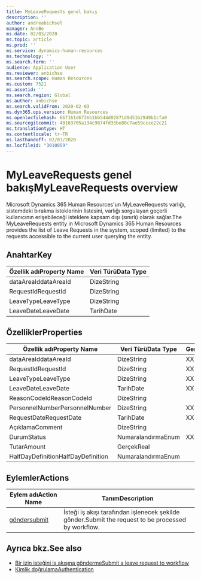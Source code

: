 ```yaml
---
title: MyLeaveRequests genel bakış
description: ''
author: andreabichsel
manager: AnnBe
ms.date: 02/03/2020
ms.topic: article
ms.prod: ''
ms.service: dynamics-human-resources
ms.technology: ''
ms.search.form: ''
audience: Application User
ms.reviewer: anbichse
ms.search.scope: Human Resources
ms.custom: 7521
ms.assetid: ''
ms.search.region: Global
ms.author: anbichse
ms.search.validFrom: 2020-02-03
ms.dyn365.ops.version: Human Resources
ms.openlocfilehash: 66f161d6736b1bb544d02871d9d51b2949b1cfa0
ms.sourcegitcommit: 40163705a134c9874fd33be80c7ae59ccce22c21
ms.translationtype: HT
ms.contentlocale: tr-TR
ms.lasthandoff: 02/03/2020
ms.locfileid: "3010859"
---
```

# <a name="myleaverequests-overview"></a><span data-ttu-id="f85fd-102">MyLeaveRequests genel bakış</span><span class="sxs-lookup"><span data-stu-id="f85fd-102">MyLeaveRequests overview</span></span>

<span data-ttu-id="f85fd-103">Microsoft Dynamics 365 Human Resources'un MyLeaveRequests varlığı, sistemdeki bırakma isteklerinin listesini, varlığı sorgulayan geçerli kullanıcının erişebileceği isteklere kapsam dışı (sınırlı) olarak sağlar.</span><span class="sxs-lookup"><span data-stu-id="f85fd-103">The MyLeaveRequests entity in Microsoft Dynamics 365 Human Resources provides the list of Leave Requests in the system, scoped (limited) to the requests accessible to the current user querying the entity.</span></span>

## <a name="key"></a><span data-ttu-id="f85fd-104">Anahtar</span><span class="sxs-lookup"><span data-stu-id="f85fd-104">Key</span></span>

  | <span data-ttu-id="f85fd-105">Özellik adı</span><span class="sxs-lookup"><span data-stu-id="f85fd-105">Property Name</span></span> | <span data-ttu-id="f85fd-106">Veri Türü</span><span class="sxs-lookup"><span data-stu-id="f85fd-106">Data Type</span></span> |
  |---------------|-----------|
  | <span data-ttu-id="f85fd-107">dataAreaId</span><span class="sxs-lookup"><span data-stu-id="f85fd-107">dataAreaId</span></span>    | <span data-ttu-id="f85fd-108">Dize</span><span class="sxs-lookup"><span data-stu-id="f85fd-108">String</span></span>    |
  | <span data-ttu-id="f85fd-109">RequestId</span><span class="sxs-lookup"><span data-stu-id="f85fd-109">RequestId</span></span>     | <span data-ttu-id="f85fd-110">Dize</span><span class="sxs-lookup"><span data-stu-id="f85fd-110">String</span></span>    |
  | <span data-ttu-id="f85fd-111">LeaveType</span><span class="sxs-lookup"><span data-stu-id="f85fd-111">LeaveType</span></span>     | <span data-ttu-id="f85fd-112">Dize</span><span class="sxs-lookup"><span data-stu-id="f85fd-112">String</span></span>    |
  | <span data-ttu-id="f85fd-113">LeaveDate</span><span class="sxs-lookup"><span data-stu-id="f85fd-113">LeaveDate</span></span>     | <span data-ttu-id="f85fd-114">Tarih</span><span class="sxs-lookup"><span data-stu-id="f85fd-114">Date</span></span>      |
  
## <a name="properties"></a><span data-ttu-id="f85fd-115">Özellikler</span><span class="sxs-lookup"><span data-stu-id="f85fd-115">Properties</span></span>

  | <span data-ttu-id="f85fd-116">Özellik adı</span><span class="sxs-lookup"><span data-stu-id="f85fd-116">Property Name</span></span>     | <span data-ttu-id="f85fd-117">Veri Türü</span><span class="sxs-lookup"><span data-stu-id="f85fd-117">Data Type</span></span> | <span data-ttu-id="f85fd-118">Gerekli</span><span class="sxs-lookup"><span data-stu-id="f85fd-118">Required</span></span> |
  |-------------------|-----------|----------|
  | <span data-ttu-id="f85fd-119">dataAreaId</span><span class="sxs-lookup"><span data-stu-id="f85fd-119">dataAreaId</span></span>        | <span data-ttu-id="f85fd-120">Dize</span><span class="sxs-lookup"><span data-stu-id="f85fd-120">String</span></span>    | <span data-ttu-id="f85fd-121">X</span><span class="sxs-lookup"><span data-stu-id="f85fd-121">X</span></span>        |
  | <span data-ttu-id="f85fd-122">RequestId</span><span class="sxs-lookup"><span data-stu-id="f85fd-122">RequestId</span></span>         | <span data-ttu-id="f85fd-123">Dize</span><span class="sxs-lookup"><span data-stu-id="f85fd-123">String</span></span>    | <span data-ttu-id="f85fd-124">X</span><span class="sxs-lookup"><span data-stu-id="f85fd-124">X</span></span>        |
  | <span data-ttu-id="f85fd-125">LeaveType</span><span class="sxs-lookup"><span data-stu-id="f85fd-125">LeaveType</span></span>         | <span data-ttu-id="f85fd-126">Dize</span><span class="sxs-lookup"><span data-stu-id="f85fd-126">String</span></span>    | <span data-ttu-id="f85fd-127">X</span><span class="sxs-lookup"><span data-stu-id="f85fd-127">X</span></span>        |
  | <span data-ttu-id="f85fd-128">LeaveDate</span><span class="sxs-lookup"><span data-stu-id="f85fd-128">LeaveDate</span></span>         | <span data-ttu-id="f85fd-129">Tarih</span><span class="sxs-lookup"><span data-stu-id="f85fd-129">Date</span></span>      | <span data-ttu-id="f85fd-130">X</span><span class="sxs-lookup"><span data-stu-id="f85fd-130">X</span></span>        |
  | <span data-ttu-id="f85fd-131">ReasonCodeId</span><span class="sxs-lookup"><span data-stu-id="f85fd-131">ReasonCodeId</span></span>      | <span data-ttu-id="f85fd-132">Dize</span><span class="sxs-lookup"><span data-stu-id="f85fd-132">String</span></span>    |          |
  | <span data-ttu-id="f85fd-133">PersonnelNumber</span><span class="sxs-lookup"><span data-stu-id="f85fd-133">PersonnelNumber</span></span>   | <span data-ttu-id="f85fd-134">Dize</span><span class="sxs-lookup"><span data-stu-id="f85fd-134">String</span></span>    | <span data-ttu-id="f85fd-135">X</span><span class="sxs-lookup"><span data-stu-id="f85fd-135">X</span></span>        |
  | <span data-ttu-id="f85fd-136">RequestDate</span><span class="sxs-lookup"><span data-stu-id="f85fd-136">RequestDate</span></span>       | <span data-ttu-id="f85fd-137">Tarih</span><span class="sxs-lookup"><span data-stu-id="f85fd-137">Date</span></span>      | <span data-ttu-id="f85fd-138">X</span><span class="sxs-lookup"><span data-stu-id="f85fd-138">X</span></span>        |
  | <span data-ttu-id="f85fd-139">Açıklama</span><span class="sxs-lookup"><span data-stu-id="f85fd-139">Comment</span></span>           | <span data-ttu-id="f85fd-140">Dize</span><span class="sxs-lookup"><span data-stu-id="f85fd-140">String</span></span>    |          |
  | <span data-ttu-id="f85fd-141">Durum</span><span class="sxs-lookup"><span data-stu-id="f85fd-141">Status</span></span>            | <span data-ttu-id="f85fd-142">Numaralandırma</span><span class="sxs-lookup"><span data-stu-id="f85fd-142">Enum</span></span>      | <span data-ttu-id="f85fd-143">X</span><span class="sxs-lookup"><span data-stu-id="f85fd-143">X</span></span>        |
  | <span data-ttu-id="f85fd-144">Tutar</span><span class="sxs-lookup"><span data-stu-id="f85fd-144">Amount</span></span>            | <span data-ttu-id="f85fd-145">Gerçek</span><span class="sxs-lookup"><span data-stu-id="f85fd-145">Real</span></span>      |          |
  | <span data-ttu-id="f85fd-146">HalfDayDefinition</span><span class="sxs-lookup"><span data-stu-id="f85fd-146">HalfDayDefinition</span></span> | <span data-ttu-id="f85fd-147">Numaralandırma</span><span class="sxs-lookup"><span data-stu-id="f85fd-147">Enum</span></span>      |          |

## <a name="actions"></a><span data-ttu-id="f85fd-148">Eylemler</span><span class="sxs-lookup"><span data-stu-id="f85fd-148">Actions</span></span>

 | <span data-ttu-id="f85fd-149">Eylem adı</span><span class="sxs-lookup"><span data-stu-id="f85fd-149">Action Name</span></span>                               | <span data-ttu-id="f85fd-150">Tanım</span><span class="sxs-lookup"><span data-stu-id="f85fd-150">Description</span></span>                                     |
 |-------------------------------------------|-------------------------------------------------|
 | [<span data-ttu-id="f85fd-151">gönder</span><span class="sxs-lookup"><span data-stu-id="f85fd-151">submit</span></span>](hr-developer-api-myleaverequests-submit.md)   | <span data-ttu-id="f85fd-152">İsteği iş akışı tarafından işlenecek şekilde gönder.</span><span class="sxs-lookup"><span data-stu-id="f85fd-152">Submit the request to be processed by workflow.</span></span> |

## <a name="see-also"></a><span data-ttu-id="f85fd-153">Ayrıca bkz.</span><span class="sxs-lookup"><span data-stu-id="f85fd-153">See also</span></span>

- [<span data-ttu-id="f85fd-154">Bir izin isteğini iş akışına gönderme</span><span class="sxs-lookup"><span data-stu-id="f85fd-154">Submit a leave request to workflow</span></span>](hr-developer-api-myleaverequests-submit.md)
- [<span data-ttu-id="f85fd-155">Kimlik doğrulama</span><span class="sxs-lookup"><span data-stu-id="f85fd-155">Authentication</span></span>](hr-developer-api-authentication.md)